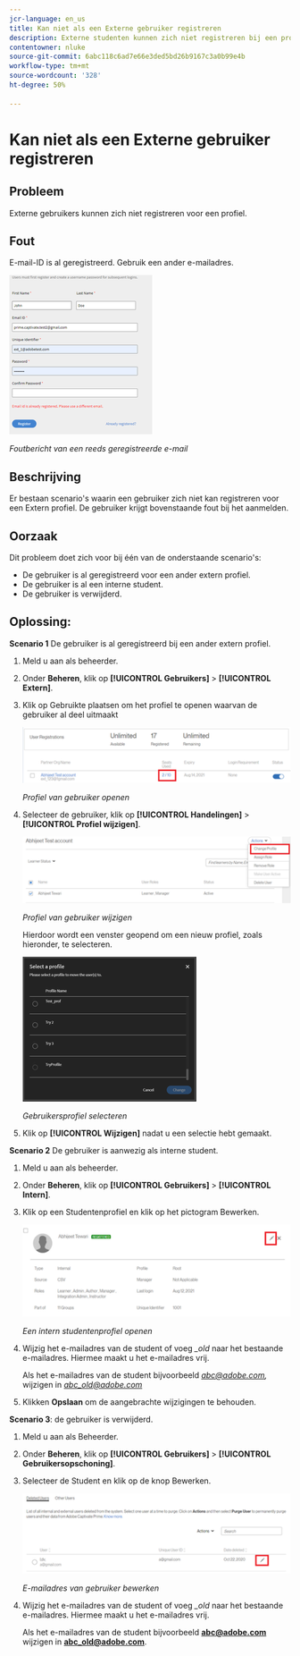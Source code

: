 ```yaml
---
jcr-language: en_us
title: Kan niet als een Externe gebruiker registreren
description: Externe studenten kunnen zich niet registreren bij een profiel in Adobe Learning Manager.
contentowner: nluke
source-git-commit: 6abc118c6ad7e66e3ded5bd26b9167c3a0b99e4b
workflow-type: tm+mt
source-wordcount: '328'
ht-degree: 50%

---
```




# Kan niet als een Externe gebruiker registreren

## Probleem

Externe gebruikers kunnen zich niet registreren voor een profiel.

## Fout

E-mail-ID is al geregistreerd. Gebruik een ander e-mailadres.

![](assets/cp-register-profile.png)

*Foutbericht van een reeds geregistreerde e-mail*

## Beschrijving

Er bestaan scenario&#39;s waarin een gebruiker zich niet kan registreren voor een Extern profiel. De gebruiker krijgt bovenstaande fout bij het aanmelden.

## Oorzaak

Dit probleem doet zich voor bij één van de onderstaande scenario&#39;s:

* De gebruiker is al geregistreerd voor een ander extern profiel.
* De gebruiker is al een interne student.
* De gebruiker is verwijderd.

## Oplossing:

**Scenario 1** De gebruiker is al geregistreerd bij een ander extern profiel.

1. Meld u aan als beheerder.
1. Onder **Beheren**, klik op **[!UICONTROL Gebruikers]** > **[!UICONTROL Extern]**.
1. Klik op Gebruikte plaatsen om het profiel te openen waarvan de gebruiker al deel uitmaakt

   ![](assets/cp-seats-used.png)

   *Profiel van gebruiker openen*

1. Selecteer de gebruiker, klik op **[!UICONTROL Handelingen]** > **[!UICONTROL Profiel wijzigen]**.

   ![](assets/cp-change-profile.png)

   *Profiel van gebruiker wijzigen*

   Hierdoor wordt een venster geopend om een nieuw profiel, zoals hieronder, te selecteren.

   ![](assets/cp-select-profiles.png)

   *Gebruikersprofiel selecteren*

1. Klik op **[!UICONTROL Wijzigen]** nadat u een selectie hebt gemaakt.

**Scenario 2** De gebruiker is aanwezig als interne student.

1. Meld u aan als beheerder.
1. Onder **Beheren**, klik op **[!UICONTROL Gebruikers]** > **[!UICONTROL Intern]**.
1. Klik op een Studentenprofiel en klik op het pictogram Bewerken.

   ![](assets/cp-internal-learner.png)

   *Een intern studentenprofiel openen*

1. Wijzig het e-mailadres van de student of voeg *_old* naar het bestaande e-mailadres. Hiermee maakt u het e-mailadres vrij.

   Als het e-mailadres van de student bijvoorbeeld *<abc@adobe.com>,* wijzigen in *<abc_old@adobe.com>*

1. Klikken **Opslaan** om de aangebrachte wijzigingen te behouden.

**Scenario 3**: de gebruiker is verwijderd.

1. Meld u aan als Beheerder.
1. Onder **Beheren**, klik op **[!UICONTROL Gebruikers]** > **[!UICONTROL Gebruikersopschoning]**.
1. Selecteer de Student en klik op de knop Bewerken.

   ![](assets/cp-deleted-learner.png)

   *E-mailadres van gebruiker bewerken*

1. Wijzig het e-mailadres van de student of voeg *_old* naar het bestaande e-mailadres. Hiermee maakt u het e-mailadres vrij.

   Als het e-mailadres van de student bijvoorbeeld **<abc@adobe.com>** wijzigen in **<abc_old@adobe.com>**.
